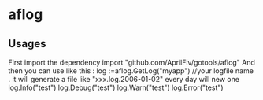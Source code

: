 aflog
=====
Usages
-------
First import the dependency
    import "github.com/AprilFiv/gotools/aflog"
    And then you can use like this :
    log :=aflog.GetLog("myapp") //your logfile name . it will generate a file like "xxx.log.2006-01-02" every day will new one
    log.Info("test")
    log.Debug("test")
    log.Warn("test")
    log.Error("test")
